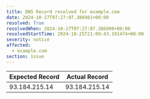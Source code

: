 ```yaml
---
title: DNS Record resolved for example.com
date: 2024-10-27T07:27:07.386981+00:00
resolved: True
resolvedWhen: 2024-10-27T07:27:07.386990+00:00
resolvedStartTime: 2024-10-25T21:09:43.191474+00:00
severity: notice
affected:
  - example.com
section: issue
---
```


| Expected Record  | Actual Record  |
|------------------|----------------|
| 93.184.215.14 | 93.184.215.14 |
